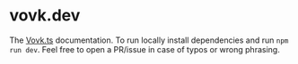 # vovk.dev

The [Vovk.ts](https://github.com/finom/vovk) documentation. To run locally install dependencies and run `npm run dev`. Feel free to open a PR/issue in case of typos or wrong phrasing. 
